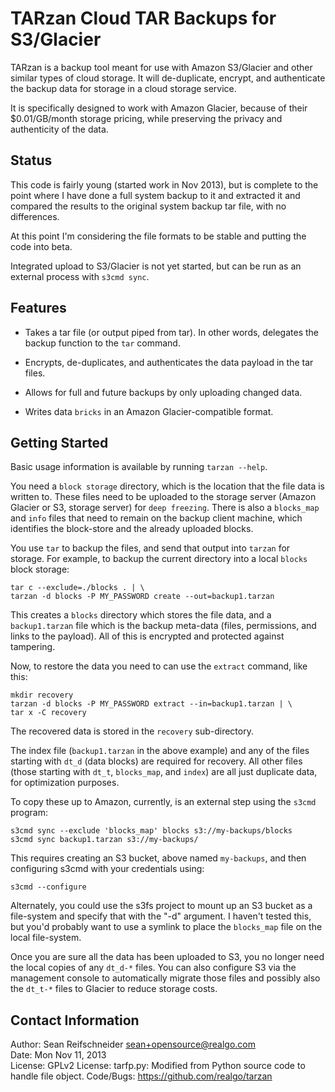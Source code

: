 TARzan Cloud TAR Backups for S3/Glacier
=======================================

TARzan is a backup tool meant for use with Amazon S3/Glacier and other
similar types of cloud storage.  It will de-duplicate, encrypt, and
authenticate the backup data for storage in a cloud storage service.

It is specifically designed to work with Amazon Glacier, because of
their $0.01/GB/month storage pricing, while preserving the privacy and
authenticity of the data.

Status
------

This code is fairly young (started work in Nov 2013), but is complete to
the point where I have done a full system backup to it and extracted it and
compared the results to the original system backup tar file, with no
differences.

At this point I'm considering the file formats to be stable and putting the
code into beta.

Integrated upload to S3/Glacier is not yet started, but can be run as an
external process with `s3cmd sync`.

Features
--------

   * Takes a tar file (or output piped from tar).  In other words,
     delegates the backup function to the `tar` command.

   * Encrypts, de-duplicates, and authenticates the data payload in the tar
     files.

   * Allows for full and future backups by only uploading changed data.

   * Writes data `bricks` in an Amazon Glacier-compatible format.

Getting Started
---------------

Basic usage information is available by running `tarzan --help`.

You need a `block storage` directory, which is the location that the file
data is written to.  These files need to be uploaded to the storage server
(Amazon Glacier or S3, storage server) for `deep freezing`.  There is also
a `blocks_map` and `info` files that need to remain on the backup client
machine, which identifies the block-store and the already uploaded blocks.

You use `tar` to backup the files, and send that output into `tarzan` for
storage.  For example, to backup the current directory into a local
`blocks` block storage:

    tar c --exclude=./blocks . | \
    tarzan -d blocks -P MY_PASSWORD create --out=backup1.tarzan

This creates a `blocks` directory which stores the file data, and a
`backup1.tarzan` file which is the backup meta-data (files, permissions,
and links to the payload).  All of this is encrypted and protected against
tampering.

Now, to restore the data you need to can use the `extract` command, like
this:

    mkdir recovery
    tarzan -d blocks -P MY_PASSWORD extract --in=backup1.tarzan | \
    tar x -C recovery

The recovered data is stored in the `recovery` sub-directory.

The index file (`backup1.tarzan` in the above example) and any of the files
starting with `dt_d` (data blocks) are required for recovery.  All other
files (those starting with `dt_t`, `blocks_map`, and `index`) are all
just duplicate data, for optimization purposes.

To copy these up to Amazon, currently, is an external step using the
`s3cmd` program:

    s3cmd sync --exclude 'blocks_map' blocks s3://my-backups/blocks
    s3cmd sync backup1.tarzan s3://my-backups/

This requires creating an S3 bucket, above named `my-backups`, and then
configuring s3cmd with your credentials using:

    s3cmd --configure

Alternately, you could use the s3fs project to mount up an S3 bucket as a
file-system and specify that with the "-d" argument.  I haven't tested
this, but you'd probably want to use a symlink to place the `blocks_map`
file on the local file-system.

Once you are sure all the data has been uploaded to S3, you no longer need
the local copies of any `dt_d-*` files.  You can also configure S3 via the
management console to automatically migrate those files and possibly also the
`dt_t-*` files to Glacier to reduce storage costs.

Contact Information
-------------------

Author: Sean Reifschneider <sean+opensource@realgo.com>  
Date: Mon Nov 11, 2013  
License: GPLv2
License: tarfp.py: Modified from Python source code to handle file object.
Code/Bugs: https://github.com/realgo/tarzan
